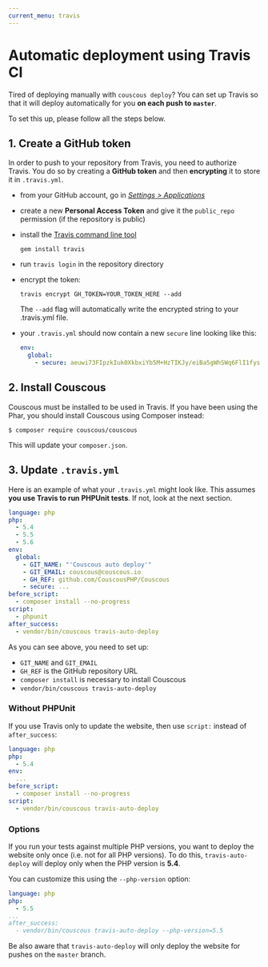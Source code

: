 ```yaml
---
current_menu: travis
---
```

# Automatic deployment using Travis CI

Tired of deploying manually with `couscous deploy`? You can set up Travis so that it will deploy automatically for you **on each push to `master`**.

To set this up, please follow all the steps below.

## 1. Create a **GitHub token**

In order to push to your repository from Travis, you need to authorize Travis. You do so by creating a **GitHub token** and then **encrypting** it to store it in `.travis.yml`.

- from your GitHub account, go in [*Settings > Applications*](https://github.com/settings/applications)
- create a new **Personal Access Token** and give it the `public_repo` permission (if the repository is public)
- install the [Travis command line tool](http://blog.travis-ci.com/2013-01-14-new-client/)

    `gem install travis`

- run `travis login` in the repository directory
- encrypt the token:

    `travis encrypt GH_TOKEN=YOUR_TOKEN_HERE --add`

    The `--add` flag will automatically write the encrypted string to your .travis.yml file.

- your `.travis.yml` should now contain a new `secure` line looking like this:

    ```yaml
    env:
      global:
        - secure: aeuwi73FIpzkIuk0XkbxiYb5M+HzTIKJy/eiBa5gWhSWq6FlI1fysDGvDcExnKyNH0z9sud0sNPBbi5O5z/uiqupoxoBLuFHfLG3NnLrvjQ2SAmrsIBWtsU737Vo5klbfJp2oJ0hrQCIlczwkfK5j+HbQmGUoS5w81pr3kPxnst=
    ```

## 2. Install Couscous

Couscous must be installed to be used in Travis. If you have been using the Phar, you should install Couscous using Composer instead:

```
$ composer require couscous/couscous
```

This will update your `composer.json`.

## 3. Update `.travis.yml`

Here is an example of what your `.travis.yml` might look like. This assumes **you use Travis to run PHPUnit tests**. If not, look at the next section.

```yml
language: php
php:
  - 5.4
  - 5.5
  - 5.6
env:
  global:
    - GIT_NAME: "'Couscous auto deploy'"
    - GIT_EMAIL: couscous@couscous.io
    - GH_REF: github.com/CouscousPHP/Couscous
    - secure: ...
before_script:
  - composer install --no-progress
script:
  - phpunit
after_success:
  - vendor/bin/couscous travis-auto-deploy
```

As you can see above, you need to set up:

- `GIT_NAME` and `GIT_EMAIL`
- `GH_REF` is the GitHub repository URL
- `composer install` is necessary to install Couscous
- `vendor/bin/couscous travis-auto-deploy`

### Without PHPUnit

If you use Travis only to update the website, then use `script:` instead of `after_success`:

```yml
language: php
php:
  - 5.4
env:
  ...
before_script:
  - composer install --no-progress
script:
  - vendor/bin/couscous travis-auto-deploy
```

### Options

If you run your tests against multiple PHP versions, you want to deploy the website only once (i.e. not for all PHP versions). To do this, `travis-auto-deploy` will deploy only when the PHP version is **5.4**.

You can customize this using the `--php-version` option:

```yaml
language: php
php:
  - 5.5
...
after_success:
  - vendor/bin/couscous travis-auto-deploy --php-version=5.5
```

Be also aware that `travis-auto-deploy` will only deploy the website for pushes on the `master` branch.
